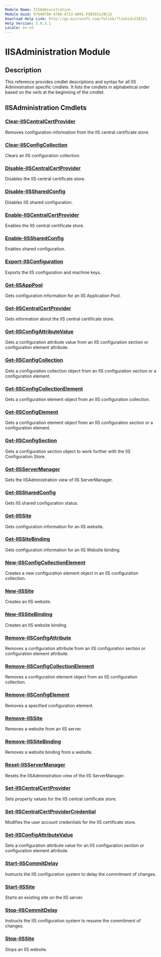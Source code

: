 ```yaml
---
Module Name: IISAdministration
Module Guid: 07640789-476A-4713-A091-F5B365129C32
Download Help Link: http://go.microsoft.com/fwlink/?linkid=216321
Help Version: 5.0.3.1
Locale: en-uS
---
```


# IISAdministration Module
## Description
This reference provides cmdlet descriptions and syntax for all IIS Administration specific cmdlets. It lists the cmdlets in alphabetical order based on the verb at the beginning of the cmdlet.

## IISAdministration Cmdlets
### [Clear-IISCentralCertProvider](Clear-IISCentralCertProvider.md)
Removes configuration information from the IIS central certificate store.

### [Clear-IISConfigCollection](Clear-IISConfigCollection.md)
Clears an IIS configuration collection.

### [Disable-IISCentralCertProvider](Disable-IISCentralCertProvider.md)
Disables the IIS central certificate store.

### [Disable-IISSharedConfig](Disable-IISSharedConfig.md)
Disables IIS shared configuration.

### [Enable-IISCentralCertProvider](Enable-IISCentralCertProvider.md)
Enables the IIS central certificate store.

### [Enable-IISSharedConfig](Enable-IISSharedConfig.md)
Enables shared configuration.

### [Export-IISConfiguration](Export-IISConfiguration.md)
Exports the IIS configuration and machine keys.

### [Get-IISAppPool](Get-IISAppPool.md)
Gets configuration information for an IIS Application Pool.

### [Get-IISCentralCertProvider](Get-IISCentralCertProvider.md)
Gets information about the IIS central certificate store.

### [Get-IISConfigAttributeValue](Get-IISConfigAttributeValue.md)
Gets a configuration attribute value from an IIS configuration section or configuration element attribute.

### [Get-IISConfigCollection](Get-IISConfigCollection.md)
Gets a configuration collection object from an IIS configuration section or a configuration element.

### [Get-IISConfigCollectionElement](Get-IISConfigCollectionElement.md)
Gets a configuration element object from an IIS configuration collection.

### [Get-IISConfigElement](Get-IISConfigElement.md)
Gets a configuration element object from an IIS configuration section or a configuration element.

### [Get-IISConfigSection](Get-IISConfigSection.md)
Gets a configuration section object to work further with the IIS Configuration Store.

### [Get-IISServerManager](Get-IISServerManager.md)
Gets the IISAdministration view of IIS ServerManager.

### [Get-IISSharedConfig](Get-IISSharedConfig.md)
Gets IIS shared configuration status.

### [Get-IISSite](Get-IISSite.md)
Gets configuration information for an IIS website.

### [Get-IISSiteBinding](Get-IISSiteBinding.md)
Gets configuration information for an IIS Website binding.

### [New-IISConfigCollectionElement](New-IISConfigCollectionElement.md)
Creates a new configuration element object in an IIS configuration collection.

### [New-IISSite](New-IISSite.md)
Creates an IIS website.

### [New-IISSiteBinding](New-IISSiteBinding.md)
Creates an IIS website binding.

### [Remove-IISConfigAttribute](Remove-IISConfigAttribute.md)
Removes a configuration attribute from an IIS configuration section or configuration element attribute.

### [Remove-IISConfigCollectionElement](Remove-IISConfigCollectionElement.md)
Removes a configuration element object from an IIS configuration collection.

### [Remove-IISConfigElement](Remove-IISConfigElement.md)
Removes a specified configuration element.

### [Remove-IISSite](Remove-IISSite.md)
Removes a website from an IIS server.

### [Remove-IISSiteBinding](Remove-IISSiteBinding.md)
Removes a website binding from a website.

### [Reset-IISServerManager](Reset-IISServerManager.md)
Resets the IISAdministration view of the IIS ServerManager.

### [Set-IISCentralCertProvider](Set-IISCentralCertProvider.md)
Sets property values for the IIS central certificate store.

### [Set-IISCentralCertProviderCredential](Set-IISCentralCertProviderCredential.md)
Modifies the user account credentials for the IIS certificate store.

### [Set-IISConfigAttributeValue](Set-IISConfigAttributeValue.md)
Sets a configuration attribute value for an IIS configuration section or configuration element attribute.

### [Start-IISCommitDelay](Start-IISCommitDelay.md)
Instructs the IIS configuration system to delay the commitment of changes.

### [Start-IISSite](Start-IISSite.md)
Starts an existing site on the IIS server.

### [Stop-IISCommitDelay](Stop-IISCommitDelay.md)
Instructs the IIS configuration system to resume the commitment of changes.

### [Stop-IISSite](Stop-IISSite.md)
Stops an IIS website.

